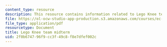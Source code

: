 ```yaml
---
content_type: resource
description: This resource contains information related to Lego Knee team midterm.
file: https://ol-ocw-studio-app-production.s3.amazonaws.com/courses/ec-722-special-topics-at-edgerton-center-developing-world-prosthetics-spring-2010/2f0b674796f9cc3f49c8f8e7dfef002c_MITEC_722S10_lgoknee_mdtm.pdf
file_type: application/pdf
resourcetype: Document
title: Lego Knee team midterm
uid: 2f0b6747-96f9-cc3f-49c8-f8e7dfef002c
---
```

